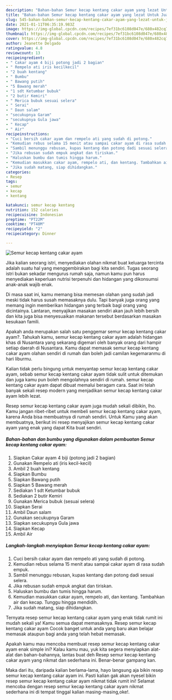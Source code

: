 ```yaml
---
description: "Bahan-bahan Semur kecap kentang cakar ayam yang lezat Untuk Jualan"
title: "Bahan-bahan Semur kecap kentang cakar ayam yang lezat Untuk Jualan"
slug: 545-bahan-bahan-semur-kecap-kentang-cakar-ayam-yang-lezat-untuk-jualan
date: 2021-01-11T06:35:19.983Z
image: https://img-global.cpcdn.com/recipes/7ef31bc6108d047e/680x482cq70/semur-kecap-kentang-cakar-ayam-foto-resep-utama.jpg
thumbnail: https://img-global.cpcdn.com/recipes/7ef31bc6108d047e/680x482cq70/semur-kecap-kentang-cakar-ayam-foto-resep-utama.jpg
cover: https://img-global.cpcdn.com/recipes/7ef31bc6108d047e/680x482cq70/semur-kecap-kentang-cakar-ayam-foto-resep-utama.jpg
author: Jeanette Delgado
ratingvalue: 4.8
reviewcount: 13
recipeingredient:
- " Cakar ayam 4 biji potong jadi 2 bagian"
- " Rempelo ati iris kecilkecil"
- "2 buah kentang"
- " Bumbu"
- " Bawang putih"
- "5 Bawang merah"
- "1 sdt Ketumbar bubuk"
- "2 butir Kemiri"
- " Merica bubuk sesuai selera"
- " Serai"
- " Daun salam"
- "secukupnya Garam"
- "secukupnya Gula jawa"
- " Kecap"
- " Air"
recipeinstructions:
- "Cuci bersih cakar ayam dan rempelo ati yang sudah di potong."
- "Kemudian rebus selama 15 menit atau sampai cakar ayam di rasa sudah empuk."
- "Sambil menunggu rebusan, kupas kentang dan potong dadi sesuai selera."
- "Jika rebusan sudah empuk angkat dan tiriskan."
- "Haluskan bumbu dan tumis hingga harum."
- "Kemudian masukkan cakar ayam, rempelo ati, dan kentang. Tambahkan air dan kecap. Tunggu hingga mendidih."
- "Jika sudah matang, siap dihidangkan."
categories:
- Resep
tags:
- semur
- kecap
- kentang

katakunci: semur kecap kentang 
nutrition: 152 calories
recipecuisine: Indonesian
preptime: "PT22M"
cooktime: "PT40M"
recipeyield: "2"
recipecategory: Dinner

---
```



![Semur kecap kentang cakar ayam](https://img-global.cpcdn.com/recipes/7ef31bc6108d047e/680x482cq70/semur-kecap-kentang-cakar-ayam-foto-resep-utama.jpg)

Jika kalian seorang istri, menyediakan olahan nikmat buat keluarga tercinta adalah suatu hal yang menggembirakan bagi kita sendiri. Tugas seorang istri bukan sekadar mengurus rumah saja, namun kamu pun harus menyediakan keperluan nutrisi terpenuhi dan hidangan yang dikonsumsi anak-anak wajib enak.

Di masa  saat ini, kamu memang bisa memesan olahan yang sudah jadi meski tidak harus susah memasaknya dulu. Tapi banyak juga orang yang memang ingin memberikan hidangan yang terbaik bagi orang yang dicintainya. Lantaran, menyajikan masakan sendiri akan jauh lebih bersih dan kita juga bisa menyesuaikan makanan tersebut berdasarkan masakan kesukaan famili. 



Apakah anda merupakan salah satu penggemar semur kecap kentang cakar ayam?. Tahukah kamu, semur kecap kentang cakar ayam adalah hidangan khas di Nusantara yang sekarang digemari oleh banyak orang dari hampir setiap daerah di Nusantara. Kamu dapat memasak semur kecap kentang cakar ayam olahan sendiri di rumah dan boleh jadi camilan kegemaranmu di hari liburmu.

Kalian tidak perlu bingung untuk menyantap semur kecap kentang cakar ayam, sebab semur kecap kentang cakar ayam tidak sulit untuk ditemukan dan juga kamu pun boleh mengolahnya sendiri di rumah. semur kecap kentang cakar ayam dapat dibuat memalui beragam cara. Saat ini telah banyak sekali resep modern yang menjadikan semur kecap kentang cakar ayam lebih lezat.

Resep semur kecap kentang cakar ayam juga mudah sekali dibikin, lho. Kamu jangan ribet-ribet untuk membeli semur kecap kentang cakar ayam, karena Anda bisa membuatnya di rumah sendiri. Untuk Kamu yang akan membuatnya, berikut ini resep menyajikan semur kecap kentang cakar ayam yang enak yang dapat Kita buat sendiri.

<!--inarticleads1-->

##### Bahan-bahan dan bumbu yang digunakan dalam pembuatan Semur kecap kentang cakar ayam:

1. Siapkan  Cakar ayam 4 biji (potong jadi 2 bagian)
1. Gunakan  Rempelo ati (iris kecil-kecil)
1. Ambil 2 buah kentang
1. Siapkan  Bumbu
1. Siapkan  Bawang putih
1. Siapkan 5 Bawang merah
1. Sediakan 1 sdt Ketumbar bubuk
1. Sediakan 2 butir Kemiri
1. Gunakan  Merica bubuk (sesuai selera)
1. Siapkan  Serai
1. Ambil  Daun salam
1. Gunakan secukupnya Garam
1. Siapkan secukupnya Gula jawa
1. Siapkan  Kecap
1. Ambil  Air




<!--inarticleads2-->

##### Langkah-langkah menyiapkan Semur kecap kentang cakar ayam:

1. Cuci bersih cakar ayam dan rempelo ati yang sudah di potong.
1. Kemudian rebus selama 15 menit atau sampai cakar ayam di rasa sudah empuk.
1. Sambil menunggu rebusan, kupas kentang dan potong dadi sesuai selera.
1. Jika rebusan sudah empuk angkat dan tiriskan.
1. Haluskan bumbu dan tumis hingga harum.
1. Kemudian masukkan cakar ayam, rempelo ati, dan kentang. Tambahkan air dan kecap. Tunggu hingga mendidih.
1. Jika sudah matang, siap dihidangkan.




Ternyata resep semur kecap kentang cakar ayam yang enak tidak rumit ini mudah sekali ya! Kamu semua dapat memasaknya. Resep semur kecap kentang cakar ayam Cocok banget untuk anda yang baru akan belajar memasak ataupun bagi anda yang telah hebat memasak.

Apakah kamu mau mencoba membuat resep semur kecap kentang cakar ayam enak simple ini? Kalau kamu mau, yuk kita segera menyiapkan alat-alat dan bahan-bahannya, lantas buat deh Resep semur kecap kentang cakar ayam yang nikmat dan sederhana ini. Benar-benar gampang kan. 

Maka dari itu, daripada kalian berlama-lama, hayo langsung aja bikin resep semur kecap kentang cakar ayam ini. Pasti kalian gak akan nyesel bikin resep semur kecap kentang cakar ayam nikmat tidak rumit ini! Selamat mencoba dengan resep semur kecap kentang cakar ayam nikmat sederhana ini di tempat tinggal kalian masing-masing,oke!.

